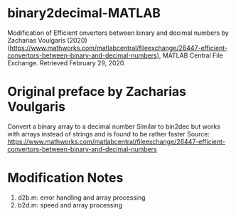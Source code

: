 # binary2decimal-MATLAB
Modification of Efficient onvertors between binary and decimal numbers by Zacharias Voulgaris (2020) (https://www.mathworks.com/matlabcentral/fileexchange/26447-efficient-convertors-between-binary-and-decimal-numbers), MATLAB Central File Exchange. Retrieved February 29, 2020.

# Original preface by Zacharias Voulgaris
Convert a binary array to a decimal number
Similar to bin2dec but works with arrays instead of strings and is found to be rather faster
Source: https://www.mathworks.com/matlabcentral/fileexchange/26447-efficient-convertors-between-binary-and-decimal-numbers

# Modification Notes
1. d2b.m: error handling and array processing
2. b2d.m: speed and array processing
